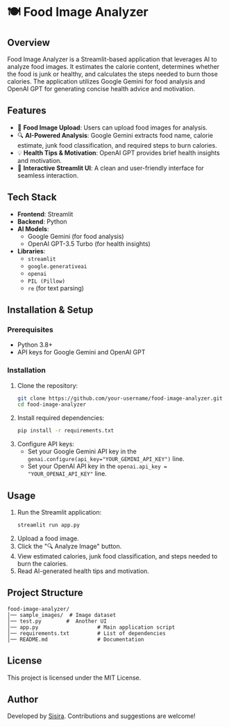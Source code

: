 # 🍽 Food Image Analyzer

## Overview
Food Image Analyzer is a Streamlit-based application that leverages AI to analyze food images. It estimates the calorie content, determines whether the food is junk or healthy, and calculates the steps needed to burn those calories. The application utilizes Google Gemini for food analysis and OpenAI GPT for generating concise health advice and motivation.

## Features
- 📸 **Food Image Upload**: Users can upload food images for analysis.
- 🔍 **AI-Powered Analysis**: Google Gemini extracts food name, calorie estimate, junk food classification, and required steps to burn calories.
- 💡 **Health Tips & Motivation**: OpenAI GPT provides brief health insights and motivation.
- 🚀 **Interactive Streamlit UI**: A clean and user-friendly interface for seamless interaction.

## Tech Stack
- **Frontend**: Streamlit
- **Backend**: Python
- **AI Models**:
  - Google Gemini (for food analysis)
  - OpenAI GPT-3.5 Turbo (for health insights)
- **Libraries**:
  - `streamlit`
  - `google.generativeai`
  - `openai`
  - `PIL (Pillow)`
  - `re` (for text parsing)

## Installation & Setup
### Prerequisites
- Python 3.8+
- API keys for Google Gemini and OpenAI GPT

### Installation
1. Clone the repository:
   ```sh
   git clone https://github.com/your-username/food-image-analyzer.git
   cd food-image-analyzer
   ```
2. Install required dependencies:
   ```sh
   pip install -r requirements.txt
   ```
3. Configure API keys:
   - Set your Google Gemini API key in the `genai.configure(api_key="YOUR_GEMINI_API_KEY")` line.
   - Set your OpenAI API key in the `openai.api_key = "YOUR_OPENAI_API_KEY"` line.

## Usage
1. Run the Streamlit application:
   ```sh
   streamlit run app.py
   ```
2. Upload a food image.
3. Click the "🔍 Analyze Image" button.
4. View estimated calories, junk food classification, and steps needed to burn the calories.
5. Read AI-generated health tips and motivation.

## Project Structure
```
food-image-analyzer/
│── sample_images/  # Image dataset 
│── test.py        #  Another UI       
│── app.py                   # Main application script
│── requirements.txt         # List of dependencies
│── README.md                # Documentation
```

## License
This project is licensed under the MIT License.

## Author
Developed by [Sisira](https://github.com/Sisira121). Contributions and suggestions are welcome!

